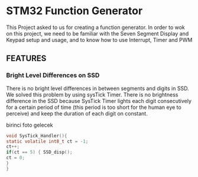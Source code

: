 # STM32 Function Generator
 This Project asked to us for creating a function generator. In order to wok on this project, we need to be familiar with the Seven Segment Display and Keypad setup and usage, and to know how to use Interrupt, Timer and PWM
 
 ## FEATURES
 ### Bright Level Differences on SSD
There is no bright level differences in between segments and digits in SSD. We solved this problem by using sysTick Timer. There is no brightness difference in the SSD because SysTick Timer lights each digit consecutively for a certain period of time (this period is too short for the human eye to perceive) and keep the duration of each digit on constant.

birinci foto gelecek

```C
void SysTick_Handler(){
static volatile int8_t ct = -1;
ct++;
if(ct == 5) { SSD_disp();
ct = 0;
}
}
```
